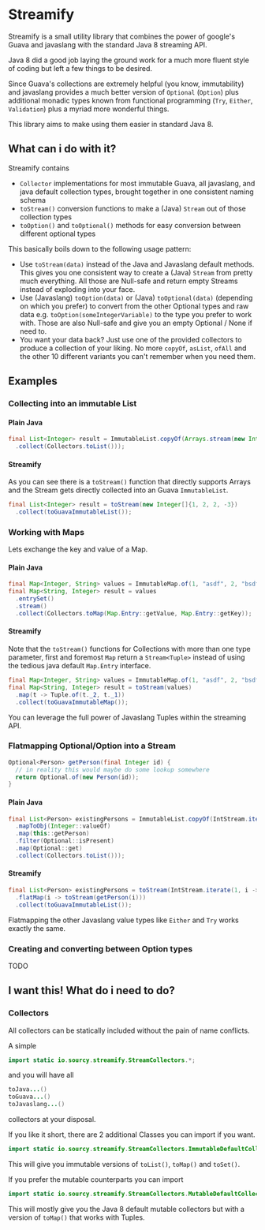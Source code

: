 # Streamify

Streamify is a small utility library that combines the power of google's 
Guava and javaslang with the standard Java 8 streaming API.

Java 8 did a good job laying the ground work for a much more fluent 
style of coding but left a few things to be desired.

Since Guava's collections are extremely helpful (you know, immutability) and 
javaslang provides a much better version of `Optional` (`Option`) plus 
additional monadic types known from functional programming (`Try`, `Either`, `Validation`)
plus a myriad more wonderful things.

This library aims to make using them easier in standard Java 8.

## What can i do with it?

Streamify contains

* `Collector` implementations for most immutable Guava, all javaslang, and java default collection types, brought together in one consistent naming schema
* `toStream()` conversion functions to make a (Java) `Stream` out of those collection types
* `toOption()` and `toOptional()` methods for easy conversion between different optional types

This basically boils down to the following usage pattern:

* Use `toStream(data)` instead of the Java and Javaslang default methods. This gives you one consistent way to create a (Java) `Stream` from pretty much everything. All those are Null-safe and return empty Streams instead of exploding into your face.
* Use (Javaslang) `toOption(data)` or (Java) `toOptional(data)` (depending on which you prefer) to convert from the other Optional types and raw data e.g. `toOption(someIntegerVariable)` to the type you prefer to work with. Those are also Null-safe and give you an empty Optional / None if need to.
* You want your data back? Just use one of the provided collectors to produce a collection of your liking. No more `copyOf`, `asList`, `ofAll` and the other 10 different variants you can't remember when you need them.


## Examples

### Collecting into an immutable List

#### Plain Java
```java
final List<Integer> result = ImmutableList.copyOf(Arrays.stream(new Integer[]{1, 2, 2, -3})
  .collect(Collectors.toList()));
```

#### Streamify

As you can see there is a `toStream()` function that directly supports Arrays and the Stream gets directly collected into an Guava `ImmutableList`.

```java
final List<Integer> result = toStream(new Integer[]{1, 2, 2, -3})
  .collect(toGuavaImmutableList());
```

### Working with Maps

Lets exchange the key and value of a Map.

#### Plain Java
```java
final Map<Integer, String> values = ImmutableMap.of(1, "asdf", 2, "bsdf", -3, "csdf");
final Map<String, Integer> result = values
  .entrySet()
  .stream()
  .collect(Collectors.toMap(Map.Entry::getValue, Map.Entry::getKey));
```

#### Streamify

Note that the `toStream()` functions for Collections with more than one type parameter, first and foremost `Map` return a `Stream<Tuple>` instead of using the tedious java default `Map.Entry` interface.

```java
final Map<Integer, String> values = ImmutableMap.of(1, "asdf", 2, "bsdf", -3, "csdf");
final Map<String, Integer> result = toStream(values)
  .map(t -> Tuple.of(t._2, t._1))
  .collect(toGuavaImmutableMap());
```
You can leverage the full power of Javaslang Tuples within the streaming API.

### Flatmapping Optional/Option into a Stream
```java
Optional<Person> getPerson(final Integer id) {
  // in reality this would maybe do some lookup somewhere
  return Optional.of(new Person(id));
}
```

#### Plain Java
```java
final List<Person> existingPersons = ImmutableList.copyOf(IntStream.iterate(1, i -> i + 1)
  .mapToObj(Integer::valueOf)
  .map(this::getPerson)
  .filter(Optional::isPresent)
  .map(Optional::get)
  .collect(Collectors.toList()));
```

#### Streamify
```java
final List<Person> existingPersons = toStream(IntStream.iterate(1, i -> i + 1))
  .flatMap(i -> toStream(getPerson(i)))
  .collect(toGuavaImmutableList());
```
Flatmapping the other Javaslang value types like `Either` and `Try` works exactly the same.

### Creating and converting between Option types

TODO

## I want this! What do i need to do?

### Collectors

All collectors can be statically included without the pain of name conflicts.

A simple

```java
import static io.sourcy.streamify.StreamCollectors.*;
```

and you will have all

```java
toJava...()
toGuava...()
toJavaslang...()
```

collectors at your disposal.

If you like it short, there are 2 additional Classes you can import if you want.

```java
import static io.sourcy.streamify.StreamCollectors.ImmutableDefaultCollectors.*;
```
This will give you immutable versions of ```toList()```, ```toMap()``` and ```toSet()```.

If you prefer the mutable counterparts you can import
```java
import static io.sourcy.streamify.StreamCollectors.MutableDefaultCollectors.*;
```
This will mostly give you the Java 8 default mutable collectors but with a version of `toMap()` that works with Tuples.